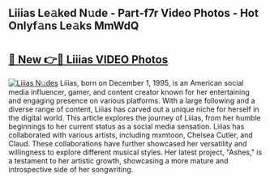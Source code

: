 ## Liiias Le𝚊ked N𝚞de - Part-f7r Video Photos - Hot Onlyf𝚊ns Le𝚊ks MmWdQ

# <h2><a href="http://ab42269.deff.icu/?id=Liiias">🔗 New 👉🔴 Liiias VIDEO Photos</a></h2>

[![Liiias N𝚞des](https://i.imgur.com/rIISA9y.gif)](http://ab42269.deff.icu/?id=Liiias)
Liiias, born on December 1, 1995, is an American social media influencer, gamer, and content creator known for her entertaining and engaging presence on various platforms. With a large following and a diverse range of content, Liiias has carved out a unique niche for herself in the digital world. This article explores the journey of Liiias, from her humble beginnings to her current status as a social media sensation. Liiias has collaborated with various artists, including mxmtoon, Chelsea Cutler, and Claud. These collaborations have further showcased her versatility and willingness to explore different musical styles. Her latest project, "Ashes," is a testament to her artistic growth, showcasing a more mature and introspective side of her songwriting.
